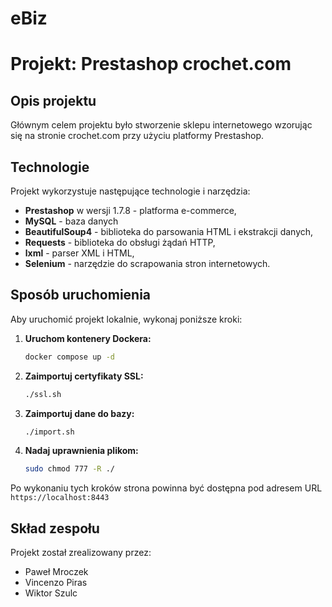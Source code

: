 # eBiz

# Projekt: Prestashop crochet.com

## Opis projektu
Głównym celem projektu było stworzenie sklepu internetowego wzorując się na stronie crochet.com przy użyciu platformy Prestashop. 

## Technologie
Projekt wykorzystuje następujące technologie i narzędzia:
- **Prestashop** w wersji 1.7.8 - platforma e-commerce,
- **MySQL** - baza danych
- **BeautifulSoup4** - biblioteka do parsowania HTML i ekstrakcji danych,
- **Requests** - biblioteka do obsługi żądań HTTP,
- **lxml** - parser XML i HTML,
- **Selenium** - narzędzie do scrapowania stron internetowych. 

## Sposób uruchomienia
Aby uruchomić projekt lokalnie, wykonaj poniższe kroki:

1. **Uruchom kontenery Dockera:**
   ```bash
   docker compose up -d
   ```

2. **Zaimportuj certyfikaty SSL:**
   ```bash
   ./ssl.sh
   ```

3. **Zaimportuj dane do bazy:**
   ```bash
   ./import.sh
   ```
   
4. **Nadaj uprawnienia plikom:**
   ```bash
   sudo chmod 777 -R ./
   ```

Po wykonaniu tych kroków strona powinna być dostępna pod adresem URL `https://localhost:8443`

## Skład zespołu
Projekt został zrealizowany przez:
- Paweł Mroczek
- Vincenzo Piras
- Wiktor Szulc
